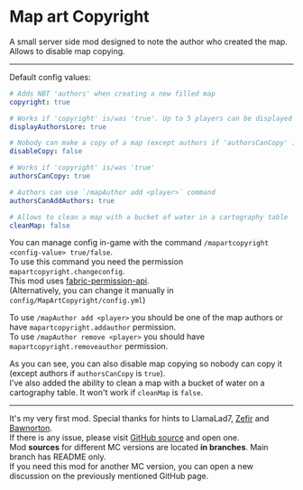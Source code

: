 # Map art Copyright
A small server side mod designed to note the author who created the map. Allows to disable map copying.
***
Default config values:
```yaml
# Adds NBT 'authors' when creating a new filled map
copyright: true

# Works if 'copyright' is/was 'true'. Up to 5 players can be displayed in a map lore
displayAuthorsLore: true

# Nobody can make a copy of a map (except authors if 'authorsCanCopy' is 'true')
disableCopy: false

# Works if 'copyright' is/was 'true'
authorsCanCopy: true

# Authors can use `/mapAuthor add <player>` command
authorsCanAddAuthors: true

# Allows to clean a map with a bucket of water in a cartography table
cleanMap: false
```

You can manage config in-game with the command `/mapartcopyright <config-value> true/false`. <br>
To use this command you need the permission `mapartcopyright.changeconfig`. <br>
This mod uses [fabric-permission-api](https://github.com/lucko/fabric-permissions-api/). <br>
(Alternatively, you can change it manually in `config/MapArtCopyright/config.yml`)

To use `/mapAuthor add <player>` you should be one of the map authors or have `mapartcopyright.addauthor` permission. <br>
To use `/mapAuthor remove <player>` you should have `mapartcopyright.removeauthor` permission.

As you can see, you can also disable map copying so nobody can copy it (except authors if `authorsCanCopy` is `true`). <br>
I've also added the ability to clean a map with a bucket of water on a cartography table. It won't work if `cleanMap` is `false`.

***
It's my very first mod. Special thanks for hints to LlamaLad7, [Zefir](https://modrinth.com/user/Stikulzon) and [Bawnorton](https://modrinth.com/user/Bawnorton). <br>
If there is any issue, please visit [GitHub source](https://github.com/somykOS/Fabric-MapArtCopyright-1.20.X/tree/1.20.1) and open one. <br>
Mod **sources** for different MC versions are located **in branches**. Main branch has README only. <br>
If you need this mod for another MC version, you can open a new discussion on the previously mentioned GitHub page.